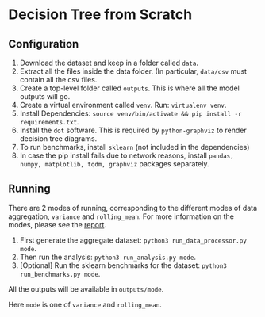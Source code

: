 # Decision Tree from Scratch

## Configuration

1. Download the dataset and keep in a folder called `data`.
2. Extract all the files inside the data folder. (In particular, `data/csv` must contain all the csv files.
3. Create a top-level folder called `outputs`. This is where all the model outputs will go.
4. Create a virtual environment called `venv`. Run: `virtualenv venv`.
5. Install Dependencies: `source venv/bin/activate && pip install -r requirements.txt`.
6. Install the `dot` software. This is required by `python-graphviz` to render decision tree diagrams.
7. To run benchmarks, install `sklearn` (not included in the dependencies)
8. In case the pip install fails due to network reasons, install `pandas, numpy, matplotlib, tqdm, graphviz` packages separately.

## Running

There are 2 modes of running, corresponding to the different modes of data aggregation, `variance` and `rolling_mean`.
For more information on the modes, please see the [report](report.pdf).

1. First generate the aggregate dataset: `python3 run_data_processor.py mode`.
2. Then run the analysis: `python3 run_analysis.py mode`.
3. [Optional] Run the sklearn benchmarks for the dataset: `python3 run_benchmarks.py mode`.

All the outputs will be available in `outputs/mode`.

Here `mode` is one of `variance` and `rolling_mean`.

